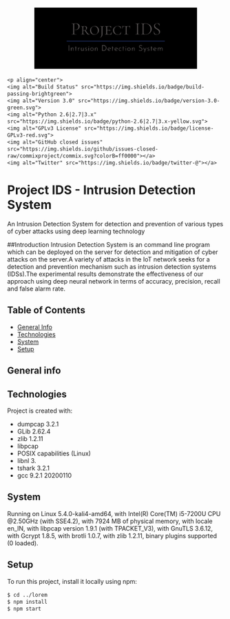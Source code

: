 <p align="center">
	<img alt="ProjectIDS" src="images/projectIDS.png" height="142" />

	<p align="center">
    <img alt="Build Status" src="https://img.shields.io/badge/build-passing-brightgreen">
    <img alt="Version 3.0" src="https://img.shields.io/badge/version-3.0-green.svg">
    <img alt="Python 2.6|2.7|3.x" src="https://img.shields.io/badge/python-2.6|2.7|3.x-yellow.svg">
    <img alt="GPLv3 License" src="https://img.shields.io/badge/license-GPLv3-red.svg">
    <img alt="GitHub closed issues" src="https://img.shields.io/github/issues-closed-raw/commixproject/commix.svg?colorB=ff0000"></a>
    <img alt="Twitter" src="https://img.shields.io/badge/twitter-@"></a>
  </p>


</p>


# Project IDS - Intrusion Detection System
An Intrusion Detection System for detection and prevention of various types of cyber attacks using deep learning technology

##Introduction
	Intrusion Detection System is an command line program which can be deployed on the server for detection and mitigation of cyber attacks on the server.A variety of attacks in the IoT network seeks for a detection and prevention mechanism such as intrusion detection systems (IDSs).The experimental results demonstrate the effectiveness of our approach using deep neural network in terms of accuracy, precision, recall and false alarm rate.

## Table of Contents
* [General Info](#general-info)
* [Technologies](#technlogies)
* [System](#system)
* [Setup](#setup)

## General info

	
## Technologies
Project is created with:
* dumpcap 3.2.1
* GLib 2.62.4
* zlib 1.2.11
* libpcap
* POSIX capabilities (Linux)
* libnl 3.
* tshark 3.2.1
* gcc 9.2.1 20200110
	

## System
Running on Linux 5.4.0-kali4-amd64, with Intel(R) Core(TM) i5-7200U CPU @2.50GHz (with SSE4.2), with 7924 MB of physical memory, with locale en_IN, with libpcap version 1.9.1 (with TPACKET_V3), with GnuTLS 3.6.12, with Gcrypt 1.8.5, with brotli 1.0.7, with zlib 1.2.11, binary plugins supported (0 loaded).

## Setup
To run this project, install it locally using npm:

```
$ cd ../lorem
$ npm install
$ npm start
```


